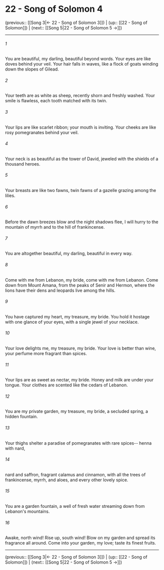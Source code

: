 # 22 - Song of Solomon 4

(previous:: [[Song 3|← 22 - Song of Solomon 3]]) | (up:: [[22 - Song of Solomon]]) | (next:: [[Song 5|22 - Song of Solomon 5 →]])

***


###### 1 
You are beautiful, my darling, beautiful beyond words. Your eyes are like doves behind your veil. Your hair falls in waves, like a flock of goats winding down the slopes of Gilead. 

###### 2 
Your teeth are as white as sheep, recently shorn and freshly washed. Your smile is flawless, each tooth matched with its twin. 

###### 3 
Your lips are like scarlet ribbon; your mouth is inviting. Your cheeks are like rosy pomegranates behind your veil. 

###### 4 
Your neck is as beautiful as the tower of David, jeweled with the shields of a thousand heroes. 

###### 5 
Your breasts are like two fawns, twin fawns of a gazelle grazing among the lilies. 

###### 6 
Before the dawn breezes blow and the night shadows flee, I will hurry to the mountain of myrrh and to the hill of frankincense. 

###### 7 
You are altogether beautiful, my darling, beautiful in every way. 

###### 8 
Come with me from Lebanon, my bride, come with me from Lebanon. Come down from Mount Amana, from the peaks of Senir and Hermon, where the lions have their dens and leopards live among the hills. 

###### 9 
You have captured my heart, my treasure, my bride. You hold it hostage with one glance of your eyes, with a single jewel of your necklace. 

###### 10 
Your love delights me, my treasure, my bride. Your love is better than wine, your perfume more fragrant than spices. 

###### 11 
Your lips are as sweet as nectar, my bride. Honey and milk are under your tongue. Your clothes are scented like the cedars of Lebanon. 

###### 12 
You are my private garden, my treasure, my bride, a secluded spring, a hidden fountain. 

###### 13 
Your thighs shelter a paradise of pomegranates with rare spices-- henna with nard, 

###### 14 
nard and saffron, fragrant calamus and cinnamon, with all the trees of frankincense, myrrh, and aloes, and every other lovely spice. 

###### 15 
You are a garden fountain, a well of fresh water streaming down from Lebanon's mountains. 

###### 16 
Awake, north wind! Rise up, south wind! Blow on my garden and spread its fragrance all around. Come into your garden, my love; taste its finest fruits.

***

(previous:: [[Song 3|← 22 - Song of Solomon 3]]) | (up:: [[22 - Song of Solomon]]) | (next:: [[Song 5|22 - Song of Solomon 5 →]])
